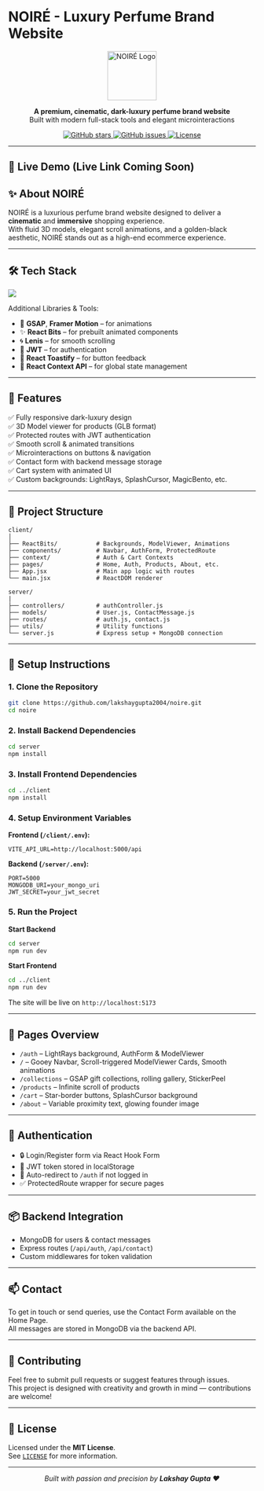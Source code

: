 
# NOIRÉ - Luxury Perfume Brand Website

<p align="center">
  <img src="https://raw.githubusercontent.com/lakshaygupta2004/noire/client/public/assets/Noire.png" alt="NOIRÉ Logo" width="100" />
</p>

<p align="center">
  <b>A premium, cinematic, dark-luxury perfume brand website</b><br/>
  Built with modern full-stack tools and elegant microinteractions
</p>

<p align="center">
  <a href="https://github.com/lakshaygupta2004/noire/stargazers">
    <img src="https://img.shields.io/github/stars/lakshaygupta2004/noire?style=social" alt="GitHub stars"/>
  </a>
  <a href="https://github.com/lakshaygupta2004/noire/issues">
    <img src="https://img.shields.io/github/issues/lakshaygupta2004/noire?color=8F6A35" alt="GitHub issues"/>
  </a>
  <a href="https://github.com/lakshaygupta2004/noire/blob/main/LICENSE">
    <img src="https://img.shields.io/github/license/lakshaygupta2004/noire?color=green" alt="License"/>
  </a>
</p>

---

## 🔗 Live Demo (Live Link Coming Soon)


## ✨ About NOIRÉ

NOIRÉ is a luxurious perfume brand website designed to deliver a **cinematic** and **immersive** shopping experience.  
With fluid 3D models, elegant scroll animations, and a golden-black aesthetic, NOIRÉ stands out as a high-end ecommerce experience.

---

## 🛠️ Tech Stack

<p align="left">
  <img src="https://skillicons.dev/icons?i=react,tailwind,nodejs,express,mongodb,javascript,vite,css,html,git,github" />
</p>

Additional Libraries & Tools:
- 🎥 **GSAP**, **Framer Motion** – for animations
- ✨ **React Bits** – for prebuilt animated components
- 🌀 **Lenis** – for smooth scrolling
- 🔐 **JWT** – for authentication
- 🔄 **React Toastify** – for button feedback
- 🧠 **React Context API** – for global state management

---

## 🚀 Features

✅ Fully responsive dark-luxury design  
✅ 3D Model viewer for products (GLB format)  
✅ Protected routes with JWT authentication  
✅ Smooth scroll & animated transitions  
✅ Microinteractions on buttons & navigation  
✅ Contact form with backend message storage  
✅ Cart system with animated UI  
✅ Custom backgrounds: LightRays, SplashCursor, MagicBento, etc.  

---

## 📁 Project Structure

```
client/
│
├── ReactBits/           # Backgrounds, ModelViewer, Animations
├── components/          # Navbar, AuthForm, ProtectedRoute
├── context/             # Auth & Cart Contexts
├── pages/               # Home, Auth, Products, About, etc.
├── App.jsx              # Main app logic with routes
└── main.jsx             # ReactDOM renderer

server/
|
├── controllers/         # authController.js
├── models/              # User.js, ContactMessage.js
├── routes/              # auth.js, contact.js
├── utils/               # Utility functions
└── server.js            # Express setup + MongoDB connection
```

---

## 🔧 Setup Instructions

### 1. Clone the Repository
```bash
git clone https://github.com/lakshaygupta2004/noire.git
cd noire
```

### 2. Install Backend Dependencies
```bash
cd server
npm install
```

### 3. Install Frontend Dependencies
```bash
cd ../client
npm install
```

### 4. Setup Environment Variables

**Frontend (`/client/.env`):**
```
VITE_API_URL=http://localhost:5000/api
```

**Backend (`/server/.env`):**
```
PORT=5000
MONGODB_URI=your_mongo_uri
JWT_SECRET=your_jwt_secret
```

### 5. Run the Project

**Start Backend**
```bash
cd server
npm run dev
```

**Start Frontend**
```bash
cd ../client
npm run dev
```

The site will be live on `http://localhost:5173`

---

## 🧪 Pages Overview

- `/auth` – LightRays background, AuthForm & ModelViewer  
- `/` – Gooey Navbar, Scroll-triggered ModelViewer Cards, Smooth animations  
- `/collections` – GSAP gift collections, rolling gallery, StickerPeel  
- `/products` – Infinite scroll of products  
- `/cart` – Star-border buttons, SplashCursor background  
- `/about` – Variable proximity text, glowing founder image  

---

## 🔐 Authentication

- 🔒 Login/Register form via React Hook Form
- 🪪 JWT token stored in localStorage
- 🔁 Auto-redirect to `/auth` if not logged in
- ✅ ProtectedRoute wrapper for secure pages

---

## 📦 Backend Integration

- MongoDB for users & contact messages  
- Express routes (`/api/auth`, `/api/contact`)  
- Custom middlewares for token validation  

---

## 📫 Contact

To get in touch or send queries, use the Contact Form available on the Home Page.  
All messages are stored in MongoDB via the backend API.

---

## 🧠 Contributing

Feel free to submit pull requests or suggest features through issues.  
This project is designed with creativity and growth in mind — contributions are welcome!

---

## 📜 License

Licensed under the **MIT License**.  
See [`LICENSE`](https://github.com/lakshaygupta2004/noire/blob/main/LICENSE) for more information.

---

<p align="center"><i>Built with passion and precision by <b>Lakshay Gupta</b> ❤️</i></p>
